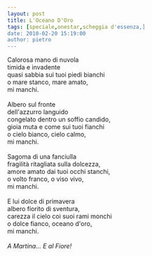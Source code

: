 ```yaml
---
layout: post
title: L'Oceano D'Oro
tags: [speciale,onestar,scheggia d'essenza,]
date: 2010-02-20 15:19:00
author: pietro
---
```

Calorosa mano di nuvola<br/>timida e invadente<br/>quasi sabbia sui tuoi piedi bianchi<br/>o mare stanco, mare amato,<br/>mi manchi.<br/><br/>Albero sul fronte<br/>dell'azzurro languido<br/>congelato dentro un soffio candido,<br/>gioia muta e come sui tuoi fianchi<br/>o cielo bianco, cielo calmo,<br/>mi manchi.<br/><br/>Sagoma di una fanciulla<br/>fragilità ritagliata sulla dolcezza,<br/>amore amato dai tuoi occhi stanchi,<br/>o volto franco, o viso vivo,<br/>mi manchi.<br/><br/>E lui dolce di primavera<br/>albero fiorito di sventura,<br/>carezza il cielo coi suoi rami monchi<br/>o dolce fianco, oceano d'oro,<br/>mi manchi.<br/><br/><span style="font-style: italic">A Martina... E al Fiore!</span>
